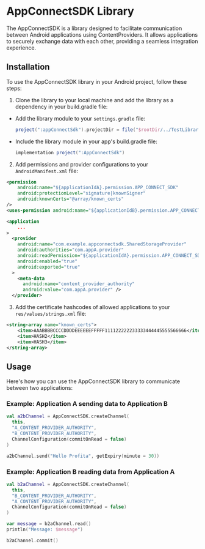 # AppConnectSDK Library

The AppConnectSDK is a library designed to facilitate communication between Android applications using ContentProviders. It allows applications to securely exchange data with each other, providing a seamless integration experience.

## Installation
To use the AppConnectSDK library in your Android project, follow these steps:

1. Clone the library to your local machine and add the library as a dependency in your build.gradle file:

- Add the library module to your `settings.gradle` file:

  ```gradle
  project(":appConnectSdk").projectDir = file("$rootDir/../TestLibrary/AppConnectSdk")
  ```

- Include the library module in your app's build.gradle file:

  ```gradle
  implementation project(":AppConnectSdk")
  ```

2. Add permissions and provider configurations to your `AndroidManifest.xml` file:

```xml
<permission
    android:name="${applicationIdA}.permission.APP_CONNECT_SDK"
    android:protectionLevel="signature|knownSigner"
    android:knownCerts="@array/known_certs"
/>
<uses-permission android:name="${applicationIdB}.permission.APP_CONNECT_SDK"/>

<application
    ...
>
  <provider
    android:name="com.example.appconnectsdk.SharedStorageProvider"
    android:authorities="com.appA.provider"
    android:readPermission="${applicationIdA}.permission.APP_CONNECT_SDK"
    android:enabled="true"
    android:exported="true"
  >
    <meta-data
      android:name="content_provider_authority"
      android:value="com.appA.provider" />
  </provider>
```

3. Add the certificate hashcodes of allowed applications to your `res/values/strings.xml` file:

```xml
<string-array name="known_certs">
    <item>AAABBBBCCCCDDDDEEEEEEFFFFF111122222233333444445555566666</item>
    <item>HASH2</item>
    <item>HASH3</item>
</string-array>
```

## Usage
Here's how you can use the AppConnectSDK library to communicate between two applications:

### Example: Application A sending data to Application B

```kotlin
val a2bChannel = AppConnectSDK.createChannel(
  this, 
  "A_CONTENT_PROVIDER_AUTHORITY", 
  "B_CONTENT_PROVIDER_AUTHORITY", 
  ChannelConfiguration(commitOnRead = false)
)

a2bChannel.send("Hello Profita", getExpiry(minute = 30))
```

### Example: Application B reading data from Application A

```kotlin
val b2aChannel = AppConnectSDK.createChannel(
  this, 
  "B_CONTENT_PROVIDER_AUTHORITY", 
  "A_CONTENT_PROVIDER_AUTHORITY", 
  ChannelConfiguration(commitOnRead = false)
)

var message = b2aChannel.read()
println("Message: $message")

b2aChannel.commit()

```